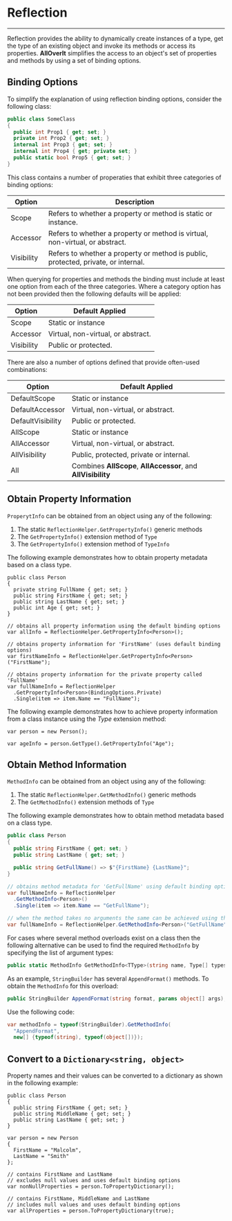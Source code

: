 # Reflection
---
Reflection provides the ability to dynamically create instances of a type, get the type of an existing object and invoke its methods or access its properties. **AllOverIt** simplifies the access to an object's set of properties and methods by using a set of binding options.

## Binding Options
To simplify the explanation of using reflection binding options, consider the following class:

```csharp
public class SomeClass
{
  public int Prop1 { get; set; }
  private int Prop2 { get; set; }
  internal int Prop3 { get; set; }
  internal int Prop4 { get; private set; }
  public static bool Prop5 { get; set; }
}
```

This class contains a number of properaties that exhibit three categories of binding options:

| Option | Description |
| ------ | ----------- |
| Scope | Refers to whether a property or method is static or instance. |
| Accessor | Refers to whether a property or method is virtual, non-virtual, or abstract. |
| Visibility | Refers to whether a property or method is public, protected, private, or internal. |

When querying for properties and methods the binding must include at least one option from each of the three categories. Where a category option has not been provided then the following defaults will be applied:

| Option | Default Applied |
| ------ | --------------- |
| Scope | Static or instance |
| Accessor | Virtual, non-virtual, or abstract. |
| Visibility | Public or protected. |

There are also a number of options defined that provide often-used combinations:

| Option | Default Applied |
| ------ | --------------- |
| DefaultScope | Static or instance |
| DefaultAccessor | Virtual, non-virtual, or abstract. |
| DefaultVisibility | Public or protected. |
| AllScope | Static or instance |
| AllAccessor | Virtual, non-virtual, or abstract. |
| AllVisibility | Public, protected, private or internal. |
| All | Combines **AllScope**, **AllAccessor**, and **AllVisibility** |

## Obtain Property Information
`ProperytInfo` can be obtained from an object using any of the following:

1. The static `ReflectionHelper.GetPropertyInfo()` generic methods
2. The `GetPropertyInfo()` extension method of `Type`
3. The `GetPropertyInfo()` extension method of `TypeInfo`

The following example demonstrates how to obtain property metadata based on a class type.

```
public class Person
{
  private string FullName { get; set; }
  public string FirstName { get; set; }
  public string LastName { get; set; }
  public int Age { get; set; }
}

// obtains all property information using the default binding options
var allInfo = ReflectionHelper.GetPropertyInfo<Person>();

// obtains property information for 'FirstName' (uses default binding options)
var firstNameInfo = ReflectionHelper.GetPropertyInfo<Person>("FirstName");

// obtains property information for the private property called 'FullName'
var fullNameInfo = ReflectionHelper
  .GetPropertyInfo<Person>(BindingOptions.Private)
  .Single(item => item.Name == "FullName");
```

The following example demonstrates how to achieve property information from a class instance using the *Type* extension method:

```
var person = new Person();

var ageInfo = person.GetType().GetPropertyInfo("Age");
```
## Obtain Method Information

`MethodInfo` can be obtained from an object using any of the following:

1. The static `ReflectionHelper.GetMethodInfo()` generic methods
2. The `GetMethodInfo()` extension methods of `Type`

The following example demonstrates how to obtain method metadata based on a class type.

```csharp
public class Person
{
  public string FirstName { get; set; }
  public string LastName { get; set; }

  public string GetFullName() => $"{FirstName} {LastName}";
}

// obtains method metadata for 'GetFullName' using default binding options
var fullNameInfo = ReflectionHelper
  .GetMethodInfo<Person>()
  .Single(item => item.Name == "GetFullName");

// when the method takes no arguments the same can be achieved using the following overload:
var fullNameInfo = ReflectionHelper.GetMethodInfo<Person>("GetFullName");
```

For cases where several method overloads exist on a class then the following alternative can be used to find the required `MethodInfo` by specifying the list of argument types:

```csharp
public static MethodInfo GetMethodInfo<TType>(string name, Type[] types);
```

As an example, `StringBuilder` has several `AppendFormat()` methods. To obtain the `MethodInfo` for this overload:

```csharp
public StringBuilder AppendFormat(string format, params object[] args);
```

Use the following code:

```csharp
var methodInfo = typeof(StringBuilder).GetMethodInfo(
  "AppendFormat",
  new[] {typeof(string), typeof(object[])});
```

## Convert to a `Dictionary<string, object>`
Property names and their values can be converted to a dictionary as shown in the following example:

```
public class Person
{
  public string FirstName { get; set; }
  public string MiddleName { get; set; }
  public string LastName { get; set; }
}

var person = new Person
{
  FirstName = "Malcolm",
  LastName = "Smith"
};

// contains FirstName and LastName
// excludes null values and uses default binding options
var nonNullProperties = person.ToPropertyDictionary();

// contains FirstName, MiddleName and LastName
// includes null values and uses default binding options
var allProperties = person.ToPropertyDictionary(true);
```
